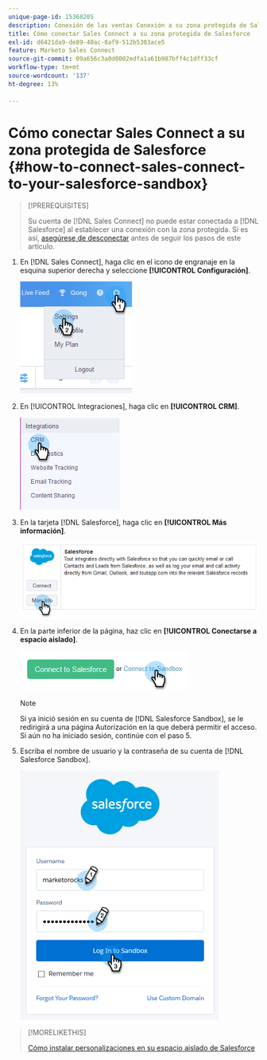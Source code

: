 ```yaml
---
unique-page-id: 15368205
description: Conexión de las ventas Conexión a su zona protegida de Salesforce - Documentos de Marketo - Documentación del producto
title: Cómo conectar Sales Connect a su zona protegida de Salesforce
exl-id: d6421da9-de89-40ac-8af9-512b5303ace5
feature: Marketo Sales Connect
source-git-commit: 09a656c3a0d0002edfa1a61b987bff4c1dff33cf
workflow-type: tm+mt
source-wordcount: '137'
ht-degree: 13%

---
```


# Cómo conectar Sales Connect a su zona protegida de Salesforce {#how-to-connect-sales-connect-to-your-salesforce-sandbox}

>[!PREREQUISITES]
>
>Su cuenta de [!DNL  Sales Connect] no puede estar conectada a [!DNL Salesforce] al establecer una conexión con la zona protegida. Si es así, [asegúrese de desconectar](/help/marketo/product-docs/marketo-sales-connect/crm/salesforce-integration/disconnect-salesforce-from-your-sales-connect-account.md) antes de seguir los pasos de este artículo.

1. En [!DNL Sales Connect], haga clic en el icono de engranaje en la esquina superior derecha y seleccione **[!UICONTROL Configuración]**.

   ![](assets/one-2.png)

1. En [!UICONTROL Integraciones], haga clic en **[!UICONTROL CRM]**.

   ![](assets/two-2.png)

1. En la tarjeta [!DNL Salesforce], haga clic en **[!UICONTROL Más información]**.

   ![](assets/three-2.png)

1. En la parte inferior de la página, haz clic en **[!UICONTROL Conectarse a espacio aislado]**.

   ![](assets/four-2.png)

   >[!NOTE]
   >
   >Si ya inició sesión en su cuenta de [!DNL Salesforce Sandbox], se le redirigirá a una página Autorización en la que deberá permitir el acceso. Si aún no ha iniciado sesión, continúe con el paso 5.

1. Escriba el nombre de usuario y la contraseña de su cuenta de [!DNL Salesforce Sandbox].

   ![](assets/five-2.png)

>[!MORELIKETHIS]
>
>[Cómo instalar personalizaciones en su espacio aislado de Salesforce](/help/marketo/product-docs/marketo-sales-connect/crm/salesforce-customization/how-to-install-customizations-in-your-salesforce-sandbox.md)
